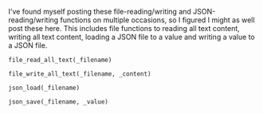 I've found myself posting these file-reading/writing and JSON-reading/writing functions on multiple occasions, so I figured I might as well post these here.
This includes file functions to reading all text content, writing all text content, loading a JSON file to a value and writing a value to a JSON file.

```gml
file_read_all_text(_filename)

file_write_all_text(_filename, _content)

json_load(_filename)

json_save(_filename, _value)
```